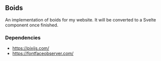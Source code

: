 ## Boids

An implementation of boids for my website. It will be converted to a Svelte component once finished.

### Dependencies

* https://pixijs.com/
* https://fontfaceobserver.com/
